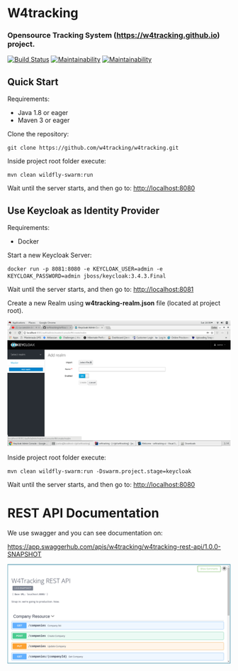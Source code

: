 # W4tracking
### Opensource Tracking System (https://w4tracking.github.io) project.

[![Build Status](https://travis-ci.org/w4tracking/w4tracking.svg?branch=master)](https://travis-ci.org/w4tracking/w4tracking)
[![Maintainability](https://api.codeclimate.com/v1/badges/ac6ef148cb63121b8272/maintainability)](https://codeclimate.com/github/w4tracking/w4tracking/maintainability)
[![Maintainability](https://sonarcloud.io/api/badges/gate?key=w4tracking)](https://sonarcloud.io/dashboard/index/w4tracking)

## Quick Start

Requirements:
- Java 1.8 or eager
- Maven 3 or eager

Clone the repository:
```
git clone https://github.com/w4tracking/w4tracking.git
```

Inside project root folder execute:
```
mvn clean wildfly-swarm:run
```

Wait until the server starts, and then go to: <http://localhost:8080>

## Use Keycloak as Identity Provider

Requirements:
- Docker


Start a new Keycloak Server:
```
docker run -p 8081:8080 -e KEYCLOAK_USER=admin -e KEYCLOAK_PASSWORD=admin jboss/keycloak:3.4.3.Final
```

Wait until the server starts, and then go to: <http://localhost:8081>

Create a new Realm using **w4tracking-realm.json** file (located at project root).

![Register OAuth App](images/keycloak-realm.png)

Inside project root folder execute:
```
mvn clean wildfly-swarm:run -Dswarm.project.stage=keycloak
```

Wait until the server starts, and then go to: <http://localhost:8080>

# REST API Documentation
We use swagger and you can see documentation on:

https://app.swaggerhub.com/apis/w4tracking/w4tracking-rest-api/1.0.0-SNAPSHOT

![Register OAuth App](images/swagger.png)
